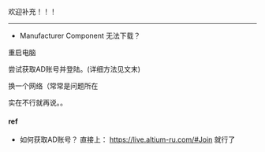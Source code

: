 欢迎补充！！！

---

* Manufacturer Component 无法下载？

重启电脑

尝试获取AD账号并登陆。(详细方法见文末)

换一个网络（常常是问题所在

实在不行就再说。。





#### ref

* 如何获取AD账号？
  直接上：
  https://live.altium-ru.com/#Join
  就行了
